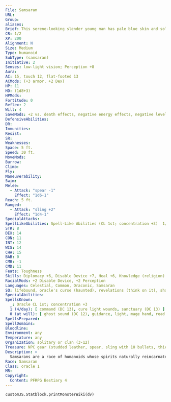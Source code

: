 ```yaml
---
File: Samsaran
URL: 
Group: 
aliases: 
Brief: This serene-looking slender young man has pale blue skin and solid black eyes, and is dressed in simple robes.
CR: 1/2
XP: 200
Alignment: N
Size: Medium
Type: humanoid
SubType: (samsaran)
Initiative: 2
Senses: low-light vision; Perception +8
Aura: 
AC: 15, touch 12, flat-footed 13
ACMods: (+3 armor, +2 Dex)
HP: 11
HD: (1d8+3)
HPMods: 
Fortitude: 0
Reflex: 2
Will: 4
SaveMods: +2 vs. death effects, negative energy effects, negative levels
DefensiveAbilities: 
DR: 
Immunities: 
Resist: 
SR: 
Weaknesses: 
Space: 5 ft.
Speed: 30 ft.
MoveMods: 
Burrow: 
Climb: 
Fly: 
Maneuverability: 
Swim: 
Melee: 
  - Attack: "spear -1"
    Effect: "1d6-1"
Reach: 5 ft.
Ranged: 
  - Attack: "sling +2"
    Effect: "1d4-1"
SpecialAttacks: 
SpellLikeAbilities: Spell-Like Abilities (CL 1st; concentration +3)  1/day-comprehend languages, deathwatch, stabilize
STR: 8
DEX: 14
CON: 11
INT: 12
WIS: 14
CHA: 15
BAB: 0
CMB: -1
CMD: 11
Feats: Toughness
Skills: Diplomacy +6, Disable Device +7, Heal +6, Knowledge (religion) +5, Perception +8, Spellcraft +5
RacialMods: +2 Disable Device, +2 Perception
Languages: Celestial, Common, Draconic, Samsaran
SQ: lifebound, oracle's curse (haunted), revelations (think on it), shards of the past (Disable Device, Perception)
SpecialAbilities: 
SpellsKnown:
  _: Oracle CL 1st; concentration +3
  1 (4/day): [ command (DC 13), cure light wounds, sanctuary (DC 13) ]
  0 (at will): [ ghost sound (DC 12), guidance, light, mage hand, read magic, resistance ]
SpellsPrepared: 
SpellDomains: 
Bloodline: 
Environment: any
Temperature: any
Organization: solitary or clan (3-12)
Treasure: NPC gear (studded leather, spear, sling with 10 bullets, thieves' tools, other treasure)
Description: >
  Samsarans are a race of humanoids whose spirits naturally reincarnate into another samsaran upon death. They have dark hair, pale bluish skin, and eyes with no visible pupil or iris. A samsaran's blood is clear like water. Each samsaran is born with the knowledge that it has lived before, and shall continue onward after death through the cycle of reincarnation. When a samsaran dies, its body fades from sight, and another samsaran child appears somewhere and matures at the normal rate. Samsarans can reproduce with humans and produce true human offspring. Typical samsarans pursue simple, ascetic lives apart from mainstream society. They live in small isolated farming communities as individuals or couples, with older samsarans adopting newly manifested children. Some work as consultants, mediators, prophets, or seers.  SAMSARAN CHARACTERS  Samsarans are defined by class levels-they do not have racial Hit Dice. Samsarans have the following racial traits.  +2 Intelligence, +2 Wisdom, -2 Constitution: Samsarans are insightful and strong-minded, but their bodies tend to be frail.  Medium: Samsarans are Medium creatures and have no bonuses or penalties due to their size.  Normal Speed: Samsarans have a base speed of 30 feet.  Low-Light Vision (Ex): Samsarans can see twice as far as humans in conditions of dim light.  Lifebound (Ex): Samsarans gain a +2 racial bonus on saving throws against death effects, negative energy effects, saves to remove negative levels, and Con checks to stabilize.  Spell-Like Abilities (Sp): Samsarans with a Charisma score of 11 or higher gain the following: 1/day-comprehend languages, deathwatch, stabilize. The caster level is equal to the samsaran's character level.  Shards of the Past (Ex): A samsaran gains a +2 bonus on any two skills and these become class skills.  Languages: Samsarans begin play speaking Common and Samsaran. Those with high Intelligence scores can choose from the following: any human language, Abyssal, Aquan, Auran, Celestial, Draconic, Giant, Ignan, Infernal, and Terran.
Race: Samsaran
Class: oracle 1
MR: 
Copyright:
  Content: PFRPG Bestiary 4
---
```

```dataviewjs
customJS.Statblock.printMonsterWiki(dv)
```
